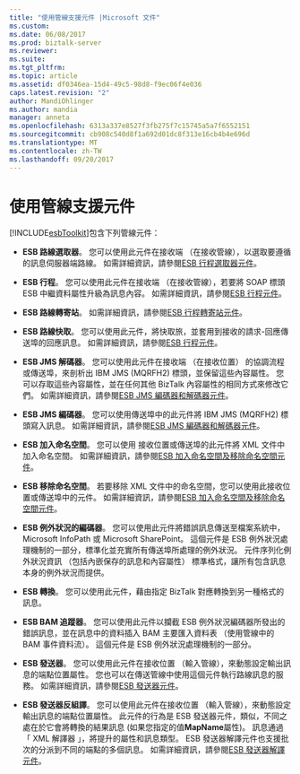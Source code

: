 ```yaml
---
title: "使用管線支援元件 |Microsoft 文件"
ms.custom: 
ms.date: 06/08/2017
ms.prod: biztalk-server
ms.reviewer: 
ms.suite: 
ms.tgt_pltfrm: 
ms.topic: article
ms.assetid: df0346ea-15d4-49c5-98d8-f9ec06f4e036
caps.latest.revision: "2"
author: MandiOhlinger
ms.author: mandia
manager: anneta
ms.openlocfilehash: 6313a337e8527f3fb275f7c15745a5a7f6552151
ms.sourcegitcommit: cb908c540d8f1a692d01dc8f313e16cb4b4e696d
ms.translationtype: MT
ms.contentlocale: zh-TW
ms.lasthandoff: 09/20/2017
---
```

# <a name="using-the-pipeline-support-components"></a>使用管線支援元件
[!INCLUDE[esbToolkit](../includes/esbtoolkit-md.md)]包含下列管線元件：  
  
-   **ESB 路線選取器**。 您可以使用此元件在接收端 （在接收管線），以選取要遵循的訊息伺服器端路線。 如需詳細資訊，請參閱[ESB 行程選取器元件](../esb-toolkit/the-esb-itinerary-selector-component.md)。  
  
-   **ESB 行程**。 您可以使用此元件在接收端 （在接收管線），若要將 SOAP 標頭 ESB 中繼資料屬性升級為訊息內容。 如需詳細資訊，請參閱[ESB 行程元件](../esb-toolkit/the-esb-itinerary-component.md)。  
  
-   **ESB 路線轉寄站**。 如需詳細資訊，請參閱[ESB 行程轉寄站元件](../esb-toolkit/the-esb-itinerary-forwarder-component.md)。  
  
-   **ESB 路線快取**。 您可以使用此元件，將快取旅，並套用到接收的請求-回應傳送埠的回應訊息。 如需詳細資訊，請參閱[ESB 行程元件](../esb-toolkit/the-esb-itinerary-component.md)。  
  
-   **ESB JMS 解碼器**。 您可以使用此元件在接收端 （在接收位置） 的協調流程或傳送埠，來剖析出 IBM JMS (MQRFH2) 標頭，並保留這些內容屬性。 您可以存取這些內容屬性，並在任何其他 BizTalk 內容屬性的相同方式來修改它們。 如需詳細資訊，請參閱[ESB JMS 編碼器和解碼器元件](../esb-toolkit/the-esb-jms-encoder-and-decoder-components.md)。  
  
-   **ESB JMS 編碼器**。 您可以使用傳送埠中的此元件將 IBM JMS (MQRFH2) 標頭寫入訊息。 如需詳細資訊，請參閱[ESB JMS 編碼器和解碼器元件](../esb-toolkit/the-esb-jms-encoder-and-decoder-components.md)。  
  
-   **ESB 加入命名空間**。 您可以使用 接收位置或傳送埠的此元件將 XML 文件中加入命名空間。 如需詳細資訊，請參閱[ESB 加入命名空間及移除命名空間元件](../esb-toolkit/the-esb-add-namespace-and-remove-namespace-components.md)。  
  
-   **ESB 移除命名空間**。 若要移除 XML 文件中的命名空間，您可以使用此接收位置或傳送埠中的元件。 如需詳細資訊，請參閱[ESB 加入命名空間及移除命名空間元件](../esb-toolkit/the-esb-add-namespace-and-remove-namespace-components.md)。  
  
-   **ESB 例外狀況的編碼器**。 您可以使用此元件將錯誤訊息傳送至檔案系統中，Microsoft InfoPath 或 Microsoft SharePoint。 這個元件是 ESB 例外狀況處理機制的一部分，標準化並充實所有傳送埠所處理的例外狀況。 元件序列化例外狀況資訊 （包括內嵌保存的訊息和內容屬性） 標準格式，讓所有包含訊息本身的例外狀況而提供。  
  
-   **ESB 轉換**。 您可以使用此元件，藉由指定 BizTalk 對應轉換到另一種格式的訊息。  
  
-   **ESB BAM 追蹤器**。 您可以使用此元件以攔截 ESB 例外狀況編碼器所發出的錯誤訊息，並在訊息中的資料插入 BAM 主要匯入資料表 （使用管線中的 BAM 事件資料流）。 這個元件是 ESB 例外狀況處理機制的一部分。  
  
-   **ESB 發送器**。 您可以使用此元件在接收位置 （輸入管線），來動態設定輸出訊息的端點位置屬性。 您也可以在傳送管線中使用這個元件執行路線訊息的服務。 如需詳細資訊，請參閱[ESB 發送器元件](../esb-toolkit/the-esb-dispatcher-component.md)。  
  
-   **ESB 發送器反組譯**。 您可以使用此元件在接收位置 （輸入管線），來動態設定輸出訊息的端點位置屬性。 此元件的行為是 ESB 發送器元件，類似，不同之處在於它會將轉換的結果訊息 (如果您指定的值**MapName**屬性)。 訊息通過 「 XML 解譯器 」，將提升的屬性和訊息類型。 ESB 發送器解譯元件也支援批次的分派到不同的端點的多個訊息。 如需詳細資訊，請參閱[ESB 發送器解譯元件](../esb-toolkit/the-esb-dispatcher-disassemble-component.md)。
